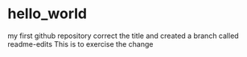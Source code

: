 # hello_world
my first github repository
correct the title and created a branch called readme-edits
This is to exercise the change 
